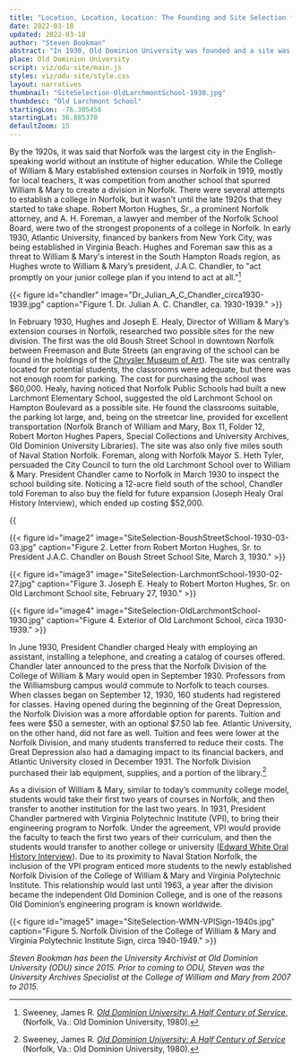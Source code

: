 ```yaml
---
title: "Location, Location, Location: The Founding and Site Selection for Old Dominion University"
date: 2022-03-18
updated: 2022-03-18
author: "Steven Bookman"
abstract: "In 1930, Old Dominion University was founded and a site was chosen for its first buildings."
place: Old Dominion University
script: viz/odu-site/main.js
styles: viz/odu-site/style.css
layout: narratives
thumbnail: "SiteSelection-OldLarchmontSchool-1930.jpg"
thumbdesc: "Old Larchmont School"
startingLon: -76.305456
startingLat: 36.885370
defaultZoom: 15
---
```


By the 1920s, it was said that Norfolk was the largest city in the English-speaking world without an institute of higher education. While the <span class="notation" data-id="1" data-zoom="17" data-lat="37.270452" data-lon="-76.708278">College of William & Mary</span> established extension courses in Norfolk in 1919, mostly for local teachers, it was competition from another school that spurred William & Mary to create a division in Norfolk. There were several attempts to <span class="notation" data-id="1" data-zoom="12" data-lat="36.896577" data-lon="-76.262712">establish a college in Norfolk,</span> but it wasn't until the late 1920s that they started to take shape. Robert Morton Hughes, Sr., a prominent Norfolk attorney, and A. H. Foreman, a lawyer and member of the Norfolk School Board, were two of the strongest proponents of a college in Norfolk. In early 1930, Atlantic University, financed by bankers from New York City, was being established in Virginia Beach. Hughes and Foreman saw this as a threat to William & Mary's interest in the South Hampton Roads region, as Hughes wrote to William & Mary’s president, J.A.C. Chandler, to "act promptly on your junior college plan if you intend to act at all."[^1]

[^1]: Sweeney, James R. *[Old Dominion University: A Half Century of Service](https://digitalcommons.odu.edu/history_books/1/)*, (Norfolk, Va.: Old Dominion University, 1980).

{{< figure id="chandler" image="Dr_Julian_A_C_Chandler_circa1930-1939.jpg" caption="Figure 1. Dr. Julian A. C. Chandler, ca. 1930-1939." >}}

In February 1930, Hughes and Joseph E. Healy, Director of William & Mary’s extension courses in Norfolk, researched two possible sites for the new division. The first was <span class="notation" data-id="1" data-zoom="18" data-lat="36.852083" data-lon="-76.291447">the old Boush Street School in downtown Norfolk</span> between Freemason and Bute Streets (an engraving of the school can be found in the holdings of the [Chrysler Museum of Art](https://chrysler.emuseum.com/objects/7507/old-boush-street-school;jsessionid=3CD78BBE0639C99E410C0EE19B5395F7?ctx=7998fa96-a3e0-438c-8993-286dedd0ec2d&idx=17)). The site was centrally located for potential students, the classrooms were adequate, but there was not enough room for parking. The cost for purchasing the school was $60,000. Healy, having noticed that Norfolk Public Schools had built a new Larchmont Elementary School, suggested the <span class="notation" data-id="1" data-zoom="18" data-lat="36.891508" data-lon="-76.304584">old Larchmont School on Hampton Boulevard as a possible site</span>. He found the classrooms suitable, the parking lot large, and, being on the streetcar line, provided for excellent transportation (Norfolk Branch of William and Mary, Box 11, Folder 12, Robert Morton Hughes Papers, Special Collections and University Archives, Old Dominion University Libraries). The site was also only five miles south of Naval Station Norfolk. Foreman, along with Norfolk Mayor S. Heth Tyler, persuaded the City Council to turn the old Larchmont School over to William & Mary. President Chandler came to Norfolk in March 1930 to inspect the school building site. Noticing a 12-acre field south of the school, Chandler told Foreman to also buy the field for future expansion (Joseph Healy Oral History Interview), which ended up costing $52,000.

{{<audio src="SiteSelection-JosephEHealy-OralHistory.mp3" caption="Joseph Healy oral history interview." >}}

{{< figure id="image2" image="SiteSelection-BoushStreetSchool-1930-03-03.jpg" caption="Figure 2. Letter from Robert Morton Hughes, Sr. to President J.A.C. Chandler on Boush Street School Site, March 3, 1930." >}}

{{< figure id="image3" image="SiteSelection-LarchmontSchool-1930-02-27.jpg" caption="Figure 3. Joseph E. Healy to Robert Morton Hughes, Sr. on Old Larchmont School site, February 27, 1930." >}}

{{< figure id="image4" image="SiteSelection-OldLarchmontSchool-1930.jpg" caption="Figure 4. Exterior of Old Larchmont School, circa 1930-1939." >}}

In June 1930, President Chandler charged Healy with employing an assistant, installing a telephone, and creating a catalog of courses offered. Chandler later announced to the press that the Norfolk Division of the College of William & Mary would open in September 1930. Professors from the Williamsburg campus would commute to Norfolk to teach courses. When classes began on September 12, 1930, 160 students had registered for classes. Having opened during the beginning of the Great Depression, the Norfolk Division was a more affordable option for parents. Tuition and fees were $50 a semester, with an optional $7.50 lab fee. Atlantic University, on the other hand, did not fare as well. Tuition and fees were lower at the Norfolk Division, and many students transferred to reduce their costs. The Great Depression also had a damaging impact to its financial backers, and Atlantic University closed in December 1931. The Norfolk Division purchased their lab equipment, supplies, and a portion of the library.[^2]

[^2]: Sweeney, James R. *[Old Dominion University: A Half Century of Service](https://digitalcommons.odu.edu/history_books/1/)* (Norfolk, Va.: Old Dominion University, 1980).

<!-- image grid for 3 photos -->

As a division of William & Mary, similar to today’s community college model, students would take their first two years of courses in Norfolk, and then transfer to another institution for the last two years. In 1931, President Chandler partnered with Virginia Polytechnic Institute (VPI), to bring their engineering program to Norfolk. Under the agreement, VPI would provide the faculty to teach the first two years of their curriculum, and then the students would transfer to another college or university ([Edward White Oral History Interview](https://dc.lib.odu.edu/digital/collection/oralhistory/id/402/rec/102)). Due to its proximity to Naval Station Norfolk, the inclusion of the VPI program enticed more students to the newly established Norfolk Division of the College of William & Mary and Virginia Polytechnic Institute. This relationship would last until 1963, a year after the division became <span class="notation" data-id="1" data-zoom="15" data-lat="36.884864" data-lon="-76.306690">the independent Old Dominion College,</span> and is one of the reasons Old Dominion’s engineering program is known worldwide. 

{{< figure id="image5" image="SiteSelection-WMN-VPISign-1940s.jpg" caption="Figure 5. Norfolk Division of the College of William & Mary and Virginia Polytechnic Institute Sign, circa 1940-1949." >}}

*Steven Bookman has been the University Archivist at Old Dominion University (ODU) since 2015. Prior to coming to ODU, Steven was the University Archives Specialist at the College of William and Mary from 2007 to 2015.*